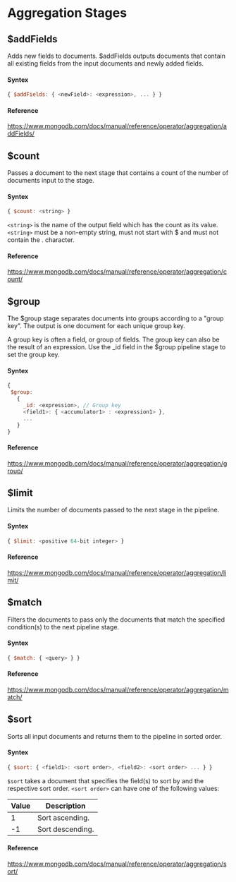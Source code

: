 # Aggregation Stages

## $addFields
Adds new fields to documents. $addFields outputs documents that contain all existing fields from the input documents and newly added fields.

#### Syntex
```javascript
{ $addFields: { <newField>: <expression>, ... } }
```

#### Reference
https://www.mongodb.com/docs/manual/reference/operator/aggregation/addFields/

## $count
Passes a document to the next stage that contains a count of the number of documents input to the stage.

#### Syntex
```javascript
{ $count: <string> }
```
```<string>``` is the name of the output field which has the count as its value. ```<string>``` must be a non-empty string, must not start with $ and must not contain the . character.

#### Reference
https://www.mongodb.com/docs/manual/reference/operator/aggregation/count/

## $group
The $group stage separates documents into groups according to a "group key". The output is one document for each unique group key.

A group key is often a field, or group of fields. The group key can also be the result of an expression. Use the _id field in the $group pipeline stage to set the group key. 

#### Syntex
```javascript
{
 $group:
   {
     _id: <expression>, // Group key
     <field1>: { <accumulator1> : <expression1> },
     ...
   }
}
```

#### Reference
https://www.mongodb.com/docs/manual/reference/operator/aggregation/group/

## $limit
Limits the number of documents passed to the next stage in the pipeline.

#### Syntex
```javascript
{ $limit: <positive 64-bit integer> }
```

#### Reference
https://www.mongodb.com/docs/manual/reference/operator/aggregation/limit/

## $match
Filters the documents to pass only the documents that match the specified condition(s) to the next pipeline stage.

#### Syntex
```javascript
{ $match: { <query> } }
```

#### Reference
https://www.mongodb.com/docs/manual/reference/operator/aggregation/match/

## $sort
Sorts all input documents and returns them to the pipeline in sorted order.

#### Syntex
```javascript
{ $sort: { <field1>: <sort order>, <field2>: <sort order> ... } }
```
```$sort``` takes a document that specifies the field(s) to sort by and the respective sort order. ```<sort order>``` can have one of the following values:

|Value|Description|
|---|---|
|1|Sort ascending.|
|-1|Sort descending.|

#### Reference
https://www.mongodb.com/docs/manual/reference/operator/aggregation/sort/
